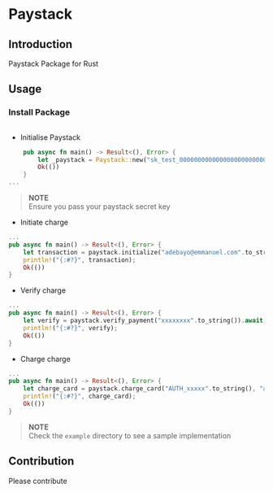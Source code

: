 # Paystack

## Introduction
Paystack Package for Rust

## Usage

### Install Package
```bash

```

* Initialise Paystack
```rust
    pub async fn main() -> Result<(), Error> {
        let _paystack = Paystack::new("sk_test_00000000000000000000000000000".to_string());
        Ok(())
    }
...
```

>**NOTE**<br/>
>Ensure you pass your paystack secret key
* Initiate charge

```rust
...
pub async fn main() -> Result<(), Error> {
    let transaction = paystack.initialize("adebayo@emmanuel.com".to_string(), "5000".to_string()).await;
    println!("{:#?}", transaction);
    Ok(())
}
```

* Verify charge

```rust
...
pub async fn main() -> Result<(), Error> {
    let verify = paystack.verify_payment("xxxxxxxx".to_string()).await;
    println!("{:#?}", verify);
    Ok(())
}

```


* Charge charge

```rust
...
pub async fn main() -> Result<(), Error> {
    let charge_card = paystack.charge_card("AUTH_xxxxx".to_string(), "a@a.com".to_string(), "5000".to_string()).await;
    println!("{:#?}", charge_card);
    Ok(())
}
```

>**NOTE**<br/>
>Check the `example` directory to see a sample implementation
## Contribution

Please contribute 
